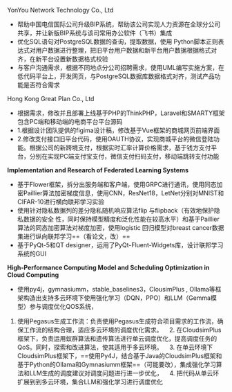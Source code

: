 
YonYou Network Technology Co., Ltd
- 帮助中国电信国际公司升级BIP系统，帮助该公司实现人力资源在全球分公司共享，并让新版BIP系统与该司常用办公软件（飞书）集成
- 优化SQL语句对PostgreSQL数据的查询，提取数据，使用 Python脚本正则表达式对用户数据进行整理，把旧平台用户数据和新平台用户数据根据格式对齐，在新平台设置新数据格式校验
- 与客户沟通需求，根据不同地点分公司招聘需求，使用UML编写实施方案，在低代码平台上，开发网页，与PostgreSQL数据库数据格式对齐，测试产品功能是否符合需求

Hong Kong Great Plan Co., Ltd
- 根据需求，修改并且部署上线基于PHP的ThinkPHP，Laravel和SMARTY框架包含PC端和移动端的电商平台平台源码
- 1.根据设计团队提供的figima设计稿，修改基于Vue框架的商城网页前端界面
- 2.修改支付接口旧平台代码，使用OAUTH协议，实现商城平台的微信登陆功能。根据公司的新跨境支付，根据实时汇率计算价格需求，基于钱方支付平台，分别在实现PC端支付宝支付，微信支付扫码支付，移动端跳转支付功能


**Implementation and Research of Federated Learning Systems**

- 基于Flower框架，拆分出服务端和客户端，使用GRPC进行通讯，使用同态加密Paillier算法加密梯度信息，使用CNN，ResNet18，LetNet分别对MNIST和CIFAR-10进行横向联邦学习实验
- 使用针对隐私数据列的差分隐私随机响应算法flip 与flipback（有效地保护隐私数据的安全
性，同时保持模型精度和泛化性能在较高水平）和基于Paillier算法的同态加密算法对梯度加密，使用logistic 回归模型对breast cancer数据集进行纵向联邦学习==（看论文，改）==
- 基于PyQt-5和QT designer，运用了PyQt-Fluent-Widgets库，设计联邦学习系统的GUI

**High-Performance Computing Model and Scheduling Optimization in Cloud Computing**
 -  使用py4j，gymnasiumm，stable_baselines3，ClousimPlus , Ollama等框架构造出支持多云环境下使用强化学习（DQN，PPO）和LLM（Gemma模型）参与调度优化QOS系统，

  1. 使用Pegasus生成工作流：负责使用Pegasus生成符合项目需求的工作流，确保工作流的结构合理，适应多云环境的调度优化需求。
   2. 在CloudsimPlus框架下，负责运用蚁群算法和遗传算法进行单云调度优化，提高调度任务的QoS。同时，探索和改进算法，使其适用于多云环境。
   3. 在单云环境下CloudsimPlus框架下，==使用Py4J，结合基于Java的CloudsimPlus框架和基于Python的Ollama和Gymnasiumm框架==（可能要改），集成强化学习算法和LLM生成的调度建议对调度问题进行进一步优化，
   4. 把代码从单云环扩展到到多云环境，集合LLM和强化学习进行调度优化